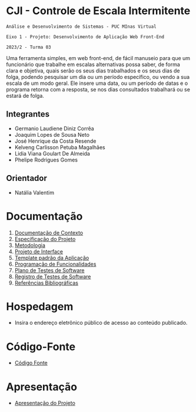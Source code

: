 # CJI - Controle de Escala Intermitente

`Análise e Desenvolvimento de Sistemas - PUC MInas Virtual`

`Eixo 1 - Projeto: Desenvolvimento de Aplicação Web Front-End`

`2023/2 - Turma 03`

Uma ferramenta simples, em web front-end, de fácil manuseio para que um funcionário que trabalhe em escalas alternativas possa saber, de forma clara e objetiva, quais serão os seus dias trabalhados e os seus dias de folga, podendo pesquisar um dia ou um período específico, ou vendo a sua escala de um modo geral. Ele insere uma data, ou um período de datas e o programa retorna com a resposta, se nos dias consultados trabalhará ou se estará de folga.

## Integrantes

* Germanio Laudiene Diniz Corrêa
* Joaquim Lopes de Sousa Neto
* José Henrique da Costa Resende
* Kelveng Carlisson Petuba Magalhães
* Lidia Viana Goulart De Almeida
* Phelipe Rodrigues Gomes

## Orientador

* Natália Valentim

# Documentação

<ol>
<li><a href="documentos/01-Documentação de Contexto.md"> Documentação de Contexto</a></li>
<li><a href="documentos/02-Especificação do Projeto.md"> Especificação do Projeto</a></li>
<li><a href="documentos/03-Metodologia.md"> Metodologia</a></li>
<li><a href="documentos/04-Projeto de Interface.md"> Projeto de Interface</a></li>
<li><a href="documentos/05-Template padrão da Aplicação.md"> Template padrão da Aplicação</a></li>
<li><a href="documentos/06-Programação de Funcionalidades.md"> Programação de Funcionalidades</a></li>
<li><a href="documentos/07-Plano de Testes de Software.md"> Plano de Testes de Software</a></li>
<li><a href="documentos/08-Registro de Testes de Software.md"> Registro de Testes de Software</a></li>
<li><a href="documentos/09-Referências.md"> Referências Bibliográficas</a></li>
</ol>

# Hospedagem

* Insira o endereço eletrônico público de acesso ao conteúdo publicado. 

# Código-Fonte

* <a href="codigo-fonte/README.md">Código Fonte</a>

# Apresentação

* <a href="apresentacao/README.md">Apresentação do Projeto</a>
